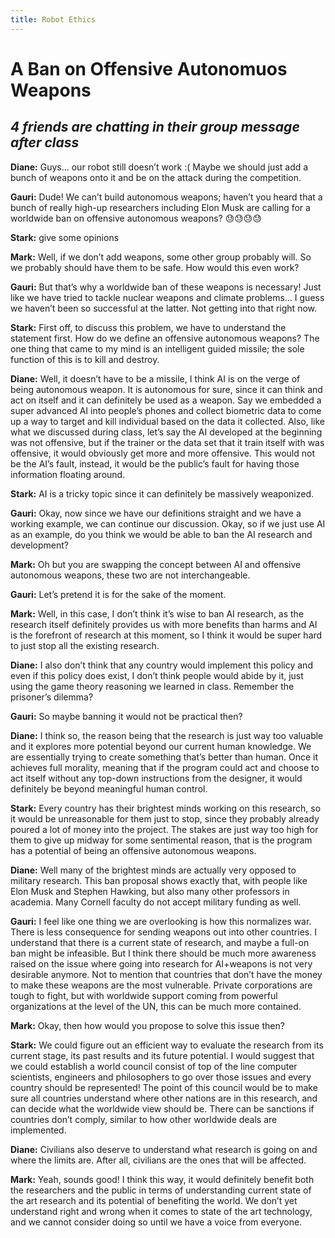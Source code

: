 ```yaml
---
title: Robot Ethics
---
```


A Ban on Offensive Autonomuos Weapons
===============================

## *4 friends are chatting in their group message after class*

**Diane:** Guys… our robot still doesn’t work :( Maybe we should just add a bunch of weapons onto it and be on the attack during the competition. 

**Gauri:** Dude! We can’t build autonomous weapons; haven’t you heard that a bunch of really high-up researchers including Elon Musk are calling for a worldwide ban on offensive autonomous weapons? 😓😓😓😓

**Stark:** give some opinions

**Mark:** Well, if we don’t add weapons, some other group probably will. So we probably should have them to be safe. How would this even work?

**Gauri:** But that’s why a worldwide ban of these weapons is necessary! Just like we have tried to tackle nuclear weapons and climate problems… I guess we haven’t been so successful at the latter. Not getting into that right now. 

**Stark:** First off, to discuss this problem, we have to understand the statement first. How do we define an offensive autonomous weapons? The one thing that came to my mind is an intelligent guided missile; the sole function of this is to kill and destroy. 

**Diane:** Well, it doesn’t have to be a missile, I think AI is on the verge of being autonomous weapon. It is autonomous for sure, since it can think and act on itself and it can definitely be used as a weapon. Say we embedded a super advanced AI into people’s phones and collect biometric data to come up a way to target and kill individual based on the data it collected. 
Also, like what we discussed during class, let’s say the AI developed at the beginning was not offensive, but if the trainer or the data set that it train itself with was offensive, it would obviously get more and more offensive. This would not be the AI’s fault, instead, it would be the public’s fault for having those information floating around. 

**Stark:** AI is a tricky topic since it can definitely be massively weaponized. 

**Gauri:** Okay, now since we have our definitions straight and we have a working example, we can continue our discussion. Okay, so if we just use AI as an example, do you think we would be able to ban the AI research and development?

**Mark:** Oh but you are swapping the concept between AI and offensive autonomous weapons, these two are not interchangeable. 

**Gauri:** Let’s pretend it is for the sake of the moment.

**Mark:** Well, in this case, I don’t think it’s wise to ban AI research, as the research itself definitely provides us with more benefits than harms and AI is the forefront of research at this moment, so I think it would be super hard to just stop all the existing research. 

**Diane:** I also don’t think that any country would implement this policy and even if this policy does exist, I don’t think people would abide by it, just using the game theory reasoning we learned in class. Remember the prisoner’s dilemma? 

**Gauri:** So maybe banning it would not be practical then?

**Diane:** I think so, the reason being that the research is just way too valuable and it explores more potential beyond our current human knowledge. We are essentially trying to create something that’s better than human. Once it achieves full morality, meaning that if the program could act and choose to act itself without any top-down instructions from the designer, it would definitely be beyond meaningful human control.

**Stark:** Every country has their brightest minds working on this research, so it would be unreasonable for them just to stop, since they probably already poured a lot of money into the project. The stakes are just way too high for them to give up midway for some sentimental reason, that is the program has a potential of being an offensive autonomous weapons. 

**Diane:** Well many of the brightest minds are actually very opposed to military research. This ban proposal shows exactly that, with people like Elon Musk and Stephen Hawking, but also many other professors in academia. Many Cornell faculty do not accept military funding as well.

**Gauri:** I feel like one thing we are overlooking is how this normalizes war. There is less consequence for sending weapons out into other countries. I understand that there is a current state of research, and maybe a full-on ban might be infeasible. But I think there should be much more awareness raised on the issue where going into research for AI+weapons is not very desirable anymore.  Not to mention that countries that don’t have the money to make these weapons are the most vulnerable. Private corporations are tough to fight, but with worldwide support coming from powerful organizations at the level of the UN, this can be much more contained. 

**Mark:** Okay, then how would you propose to solve this issue then? 

**Stark:** We could figure out an efficient way to evaluate the research from its current stage, its past results and its future potential. I would suggest that we could establish a world council consist of top of the line computer scientists, engineers and philosophers to go over those issues and every country should be represented! The point of this council would be to make sure all countries understand where other nations are in this research, and can decide what the worldwide view should be. There can be sanctions if countries don’t comply, similar to how other worldwide deals are implemented.

**Diane:** Civilians also deserve to understand what research is going on and where the limits are. After all, civilians are the ones that will be affected.  

**Mark:** Yeah, sounds good! I think this way, it would definitely benefit both the researchers and the public in terms of understanding current state of the art research and its potential of benefiting the world. We don’t yet understand right and wrong when it comes to state of the art technology, and we cannot consider doing so until we have a voice from everyone. 
